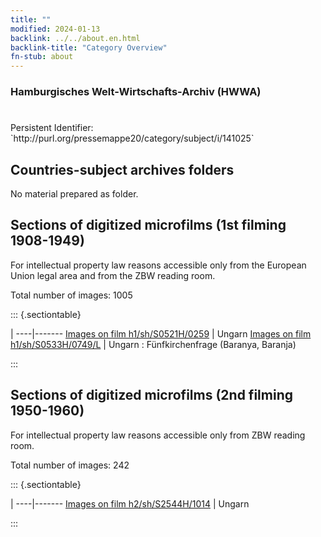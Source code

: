 ```yaml
---
title: ""
modified: 2024-01-13
backlink: ../../about.en.html
backlink-title: "Category Overview"
fn-stub: about
---
```


### Hamburgisches Welt-Wirtschafts-Archiv (HWWA)

# 

<div class="hint">Persistent Identifier: `http://purl.org/pressemappe20/category/subject/i/141025`</div>







## Countries-subject archives folders





No material prepared as folder.



<a id="filmsections" />

## Sections of digitized microfilms (1st filming 1908-1949)

<p>For intellectual property law reasons accessible only from the European Union legal area and from the ZBW reading room.</p>



<p>Total number of images: 1005</p>




::: {.sectiontable}

 | 
----|-------
<a class="btn" href="https://pm20.zbw.eu/film/h1/sh/S0521H/0259" rel="nofollow">Images on film h1/sh/S0521H/0259</a> | Ungarn
<a class="btn" href="https://pm20.zbw.eu/film/h1/sh/S0533H/0749/L" rel="nofollow">Images on film h1/sh/S0533H/0749/L</a> | Ungarn : Fünfkirchenfrage (Baranya, Baranja)


:::




## Sections of digitized microfilms (2nd filming 1950-1960)

<p>For intellectual property law reasons accessible only from ZBW reading room.</p>



<p>Total number of images: 242</p>




::: {.sectiontable}

 | 
----|-------
<a class="btn" href="https://pm20.zbw.eu/film/h2/sh/S2544H/1014" rel="nofollow">Images on film h2/sh/S2544H/1014</a> | Ungarn


:::
















